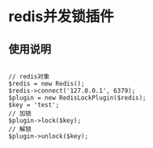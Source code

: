 # redis并发锁插件

## 使用说明
<pre><code>
// redis对象
$redis = new Redis();
$redis->connect('127.0.0.1', 6379);
$plugin = new RedisLockPlugin($redis);
$key = 'test';
// 加锁
$plugin->lock($key);
// 解锁
$plugin->unlock($key);
</pre></code>
